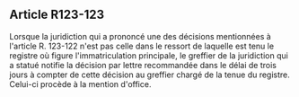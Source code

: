 Article R123-123
----
Lorsque la juridiction qui a prononcé une des décisions mentionnées à l'article
R. 123-122 n'est pas celle dans le ressort de laquelle est tenu le registre où
figure l'immatriculation principale, le greffier de la juridiction qui a statué
notifie la décision par lettre recommandée dans le délai de trois jours à
compter de cette décision au greffier chargé de la tenue du registre. Celui-ci
procède à la mention d'office.

